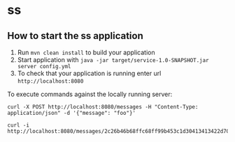 # ss

How to start the ss application
---

1. Run `mvn clean install` to build your application
1. Start application with `java -jar target/service-1.0-SNAPSHOT.jar server config.yml`
1. To check that your application is running enter url `http://localhost:8080`


To execute commands against the locally running server:
```
curl -X POST http://localhost:8080/messages -H "Content-Type: application/json" -d '{"message": "foo"}'

curl -i http://localhost:8080/messages/2c26b46b68ffc68ff99b453c1d30413413422d706483bfa0f98a5e886266e7ae

```
